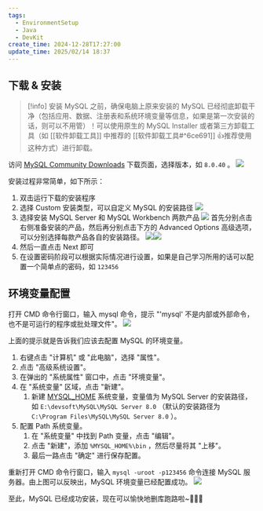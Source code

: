 ```yaml
---
tags:
  - EnvironmentSetup
  - Java
  - DevKit
create_time: 2024-12-28T17:27:00
update_time: 2025/02/14 18:37
---
```


## 下载 & 安装

> [!info]
> 安装 MySQL 之前，确保电脑上原来安装的 MySQL 已经彻底卸载干净（包括应用、数据、注册表和系统环境变量等信息，如果是第一次安装的话，则可以不用管）！可以使用原生的 MySQL Installer 或者第三方卸载工具（如 [[软件卸载工具]] 中推荐的 [[软件卸载工具#^6ce691]] 👍推荐使用这种方式）进行卸载。

访问 [MySQL Community Downloads](https://dev.mysql.com/downloads/installer/) 下载页面，选择版本，如 `8.0.40` 。
![](https://cdn.jsdelivr.net/gh/xihuanxiaorang/img2/202412161050204.png)

安装过程非常简单，如下所示：

1. 双击运行下载的安装程序
2. 选择 Custom 安装类型，可以自定义 MySQL 的安装路径
   ![](https://cdn.jsdelivr.net/gh/xihuanxiaorang/img2/202412161050780.png)
3. 选择安装 MySQL Server 和 MySQL Workbench 两款产品
   ![](https://cdn.jsdelivr.net/gh/xihuanxiaorang/img2/202412161050392.png)
   首先分别点击右侧准备安装的产品，然后再分别点击下方的 Advanced Options 高级选项，可以分别选择每款产品各自的安装路径。
   ![](https://cdn.jsdelivr.net/gh/xihuanxiaorang/img2/202412161051941.png)![](https://cdn.jsdelivr.net/gh/xihuanxiaorang/img2/202412161051267.png)
4. 然后一直点击 Next 即可
5. 在设置密码阶段可以根据实际情况进行设置，如果是自己学习所用的话可以配置一个简单点的密码，如 `123456`

## 环境变量配置

打开 CMD 命令行窗口，输入 mysql 命令，提示 "'mysql' 不是内部或外部命令，也不是可运行的程序或批处理文件"。
![](https://cdn.jsdelivr.net/gh/xihuanxiaorang/img2/202412161051340.png)

上面的提示就是告诉我们应该去配置 MySQL 的环境变量。

1. 右键点击 "计算机" 或 "此电脑"，选择 "属性"。
2. 点击 "高级系统设置"。
3. 在弹出的 "系统属性" 窗口中，点击 "环境变量"。
4. 在 "系统变量" 区域，点击 "新建"。
    1. 新建 <u>MYSQL_HOME</u> 系统变量，变量值为 MySQL Server 的安装路径，如 `E:\devsoft\MySQL\MySQL Server 8.0` （默认的安装路径为 `C:\Program Files\MySQL\MySQL Server 8.0` ）。
5. 配置 Path 系统变量。
    1. 在 "系统变量" 中找到 Path 变量，点击 "编辑"。
    2. 点击 "新建"，添加 `%MYSQL_HOME%\bin` ，然后尽量将其 "上移"。
    3. 最后一路点击 "确定" 进行保存配置。

重新打开 CMD 命令行窗口，输入 `mysql -uroot -p123456` 命令连接 MySQL 服务器。由上图可以反映出，MySQL 环境变量已经配置成功。
![](https://cdn.jsdelivr.net/gh/xihuanxiaorang/img2/202412161052169.png)

至此，MySQL 已经成功安装，现在可以愉快地删库跑路啦~🌸🌸🌸
